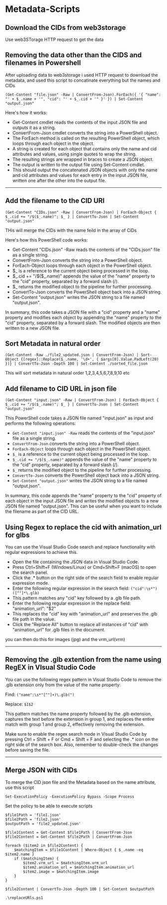 # Metadata-Scripts
## Download the CIDs from web3storage
Use web3STorage HTTP request to get the data

## Removing the data other than the CIDS and filenames in Powershell
After uploading data to web3storage i used HTTP request to download the metadata, and used this script to concatinate everything but the names and CIDs

```
(Get-Content "file.json" -Raw | ConvertFrom-Json).ForEach({ '{ "name": "' + $_.name + '", "cid": "' + $_.cid + '" }' }) | Set-Content "output.json"
```
Here's how it works:

* Get-Content cmdlet reads the contents of the input JSON file and outputs it as a string.
* ConvertFrom-Json cmdlet converts the string into a PowerShell object.
* The ForEach method is called on the resulting PowerShell object, which loops through each object in the object.
* A string is created for each object that contains only the name and cid attributes and values, using single quotes to wrap the string.
* The resulting strings are wrapped in braces to create a JSON object.
* The output is written to the output file using Set-Content cmdlet.
* This should output the concatenated JSON objects with only the name and cid attributes and values for each entry in the input JSON file, written one after the other into the output file.

---
## Add the filename to the CID URl

```
(Get-Content "CIDs.json" -Raw | ConvertFrom-Json) | ForEach-Object { $_.cid += "/$($_.name)"; $_ } | ConvertTo-Json | Set-Content "output.json"
```
THis will merge the CIDs with the name feild in the array of CiDs

Here's how this PowerShell code works:

* Get-Content "CIDs.json" -Raw reads the contents of the "CIDs.json" file as a single string.
* ConvertFrom-Json converts the string into a PowerShell object.
* ForEach-Object loops through each object in the PowerShell object.
* $_ is a reference to the current object being processed in the loop.
* $_.cid += "/$($_.name)" appends the value of the "name" property to the "cid" property, separated by a forward slash (/).
* $_ returns the modified object to the pipeline for further processing.
* ConvertTo-Json converts the PowerShell object back into a JSON string.
* Set-Content "output.json" writes the JSON string to a file named "output.json".

In summary, this code takes a JSON file with a "cid" property and a "name" property and modifies each object by appending the "name" property to the "cid" property, separated by a forward slash. The modified objects are then written to a new JSON file.

## Sort Metadata in natural order
```
(Get-Content -Raw ./file2_updated.json | ConvertFrom-Json) | Sort-Object {[regex]::Replace($_.name, '\d+', { $args[0].Value.PadLeft(20) })} | ConvertTo-Json -Depth 100 | Set-Content ./sorted_file.json
```

This will sort metadata in natural order 1,2,3,4,5,6,7,8,9,10 etc

## Add filename to CID URL in json file
```
(Get-Content "input.json" -Raw | ConvertFrom-Json) | ForEach-Object { $_.cid += "/$($_.name)"; $_ } | ConvertTo-Json | Set-Content "output.json"
```

This PowerShell code takes a JSON file named "input.json" as input and performs the following operations:

* `Get-Content "input.json" -Raw` reads the contents of the "input.json" file as a single string.
* `ConvertFrom-Json` converts the string into a PowerShell object.
* `ForEach-Object` loops through each object in the PowerShell object.
* `$_` is a reference to the current object being processed in the loop.
* `$_.cid += "/$($_.name)"` appends the value of the "name" property to the "cid" property, separated by a forward slash (/).
* `$_` returns the modified object to the pipeline for further processing.
* `ConvertTo-Json` converts the PowerShell object back into a JSON string.
* `Set-Content "output.json"` writes the JSON string to a file named "output.json".

In summary, this code appends the "name" property to the "cid" property of each object in the input JSON file and writes the modified objects to a new JSON file named "output.json". This can be useful when you want to include the filename as part of the CID URL.


## Using Regex to replace the cid with animation_url for glbs

You can use the Visual Studio Code search and replace functionality with regular expressions to achieve this.

* Open the file containing the JSON data in Visual Studio Code.
* Press Ctrl+Shift+F (Windows/Linux) or Cmd+Shift+F (macOS) to open the search panel.
* Click the .* button on the right side of the search field to enable regular expression mode.
* Enter the following regular expression in the search field: `("cid":\s*")([^"]*\.glb)`
* This pattern matches any "cid" key followed by a .glb file path.
* Enter the following regular expression in the replace field: "animation_url": "$2"
* This replaces the "cid" key with "animation_url" and preserves the .glb file path in the value.
* Click the "Replace All" button to replace all instances of "cid" with "animation_url" for .glb files in the document.

you can then do this for images (jpg) and the vrm_url(vrm)

---

## Removing the .glb extention from the name using RegEX in VIsual Studio Code

You can use the following regex pattern in Visual Studio Code to remove the .glb extension only from the value of the name property:

Find: `("name":\s*"[^"]+)\.glb(")`

Replace: `$1$2`

This pattern matches the name property followed by the .glb extension, captures the text before the extension in group 1, and replaces the entire match with group 1 and group 2, effectively removing the extension.

Make sure to enable the regex search mode in Visual Studio Code by pressing Ctrl + Shift + F or Cmd + Shift + F and selecting the .* icon on the right side of the search box. Also, remember to double-check the changes before saving the file.

---

## Merge JSON with CIDs

To merge the CID json file and the Metadata based on the name attribute, use this script

```
Set-ExecutionPolicy -ExecutionPolicy Bypass -Scope Process
```
Set the policy to be able to execute scripts
```
$file1Path = 'file1.json'
$file2Path = 'file2.json'
$outputPath = 'file2_updated.json'

$file1Content = Get-Content $file1Path | ConvertFrom-Json
$file2Content = Get-Content $file2Path | ConvertFrom-Json

foreach ($item2 in $file2Content) {
    $matchingItem = $file1Content | Where-Object { $_.name -eq $item2.name }
    if ($matchingItem) {
        $item2.vrm_url = $matchingItem.vrm_url
        $item2.animation_url = $matchingItem.animation_url
        $item2.image = $matchingItem.image
    }
}

$file2Content | ConvertTo-Json -Depth 100 | Set-Content $outputPath
```

`.\replaceURls.ps1`

